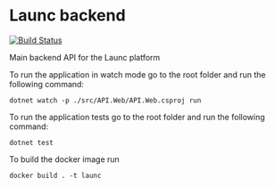 # Launc backend
[![Build Status](https://travis-ci.com/dijkstra2003/launc-backend.svg?token=NHZZE7EcX4WkL29ZP9TB&branch=master)](https://travis-ci.com/dijkstra2003/launc-backend)

Main backend API for the Launc platform

To run the application in watch mode go to the root folder and run the following command:
```
dotnet watch -p ./src/API.Web/API.Web.csproj run
```

To run the application tests go to the root folder and run the following command:
```
dotnet test
```

To build the docker image run
```
docker build . -t launc
```
